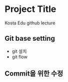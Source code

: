 # Project Title

Kosta Edu github lecture

## Git base setting
- git 설치
- git flow

## Commit을 위한 수정

